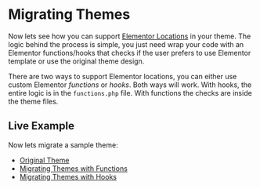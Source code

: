 # Migrating Themes

Now lets see how you can support [Elementor Locations](./theme-locations) in your theme. The logic behind the process is simple, you just need wrap your code with an Elementor functions/hooks that checks if the user prefers to use Elementor template or use the original theme design.

There are two ways to support Elementor locations, you can either use custom Elementor _functions_ or _hooks_. Both ways will work. With hooks, the entire logic is in the `functions.php` file. With functions the checks are inside the theme files.

## Live Example

Now lets migrate a sample theme:

* [Original Theme](./original-theme)
* [Migrating Themes with Functions](./migrating-themes-with-hooks)
* [Migrating Themes with Hooks](./migrating-themes-with-functions)
